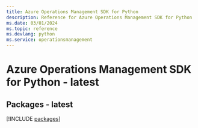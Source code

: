 ```yaml
---
title: Azure Operations Management SDK for Python
description: Reference for Azure Operations Management SDK for Python
ms.date: 03/01/2024
ms.topic: reference
ms.devlang: python
ms.service: operationsmanagement
---
```

# Azure Operations Management SDK for Python - latest
## Packages - latest
[!INCLUDE [packages](operations-management-index.md)]